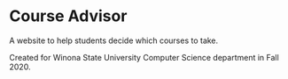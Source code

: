 # Course Advisor
A website to help students decide which courses to take. 

Created for Winona State University Computer Science department in Fall 2020.
